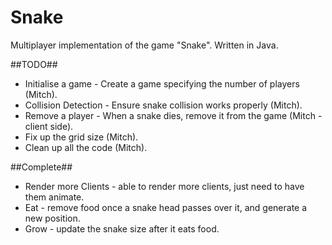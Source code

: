 Snake
=====
Multiplayer implementation of the game "Snake".  Written in Java.

##TODO##
* Initialise a game - Create a game specifying the number of players (Mitch).
* Collision Detection - Ensure snake collision works properly (Mitch).
* Remove a player - When a snake dies, remove it from the game (Mitch - client side).
* Fix up the grid size (Mitch).
* Clean up all the code (Mitch).

##Complete##
* Render more Clients - able to render more clients, just need to have them animate.
* Eat - remove food once a snake head passes over it, and generate a new position.
* Grow - update the snake size after it eats food.